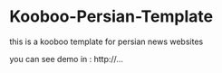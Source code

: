 # Kooboo-Persian-Template

this is a kooboo template for persian news websites

you can see demo in : http://...
